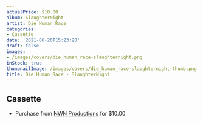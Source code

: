 ```yaml
---
actualPrice: $10.00
album: SlaughterNight
artist: Die Human Race
categories:
- Cassette
date: '2021-06-26T15:23:20'
draft: false
images:
- /images/covers/die_human_race-slaughternight.png
inStock: true
thumbnailImage: /images/covers/die_human_race-slaughternight-thumb.png
title: Die Human Race - SlaughterNight
---
```


## Cassette
* Purchase from [NWN Productions](http://shop.nwnprod.com/index.php?route=product/product&path=73&product_id=4231&sort=pd.name&order=ASC) for $10.00
